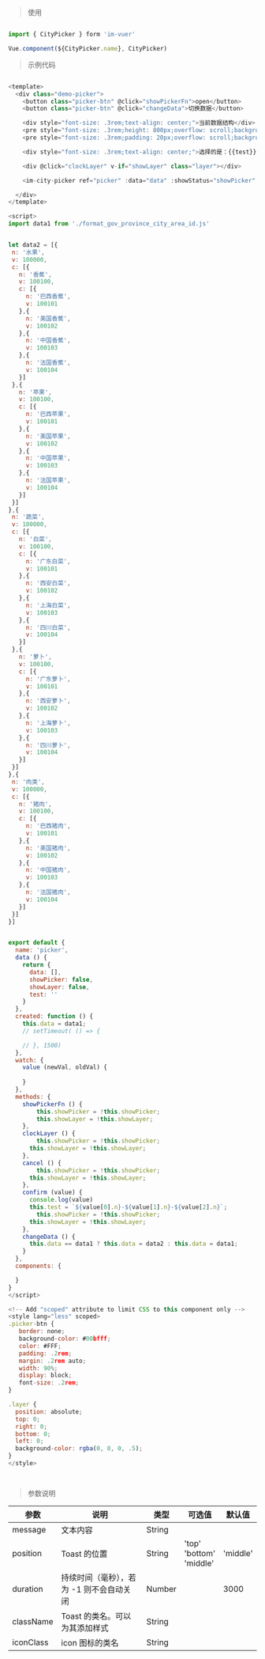 
> 使用

```js

import { CityPicker } form 'im-vuer'

Vue.component(${CityPicker.name}, CityPicker)

```

> 示例代码

```js

<template>
  <div class="demo-picker">
    <button class="picker-btn" @click="showPickerFn">open</button>
  	<button class="picker-btn" @click="changeData">切换数据</button>

    <div style="font-size: .3rem;text-align: center;">当前数据结构</div>
    <pre style="font-size: .3rem;height: 800px;overflow: scroll;background-color: #000f5a;color: #FFF;">{{data}}</pre>
    <pre style="font-size: .3rem;padding: 20px;overflow: scroll;background-color: #000f5a;color: #FFF;">城市数据来源: https://github.com/ydcss/ydui-district</pre>

    <div style="font-size: .3rem;text-align: center;">选择的是：{{test}}</div>

    <div @click="clockLayer" v-if="showLayer" class="layer"></div>

  	<im-city-picker ref="picker" :data="data" :showStatus="showPicker" @cancelBtn="cancel" @confirmBtn="confirm"></im-city-picker>

  </div>
</template>

<script>
import data1 from './format_gov_province_city_area_id.js'


let data2 = [{
 n: '水果',
 v: 100000,
 c: [{
   n: '香蕉',
   v: 100100,
   c: [{
     n: '巴西香蕉',
     v: 100101
   },{
     n: '美国香蕉',
     v: 100102
   },{
     n: '中国香蕉',
     v: 100103
   },{
     n: '法国香蕉',
     v: 100104
   }]
 },{
   n: '苹果',
   v: 100100,
   c: [{
     n: '巴西苹果',
     v: 100101
   },{
     n: '美国苹果',
     v: 100102
   },{
     n: '中国苹果',
     v: 100103
   },{
     n: '法国苹果',
     v: 100104
   }]
 }]
},{
 n: '蔬菜',
 v: 100000,
 c: [{
   n: '白菜',
   v: 100100,
   c: [{
     n: '广东白菜',
     v: 100101
   },{
     n: '西安白菜',
     v: 100102
   },{
     n: '上海白菜',
     v: 100103
   },{
     n: '四川白菜',
     v: 100104
   }]
 },{
   n: '萝卜',
   v: 100100,
   c: [{
     n: '广东萝卜',
     v: 100101
   },{
     n: '西安萝卜',
     v: 100102
   },{
     n: '上海萝卜',
     v: 100103
   },{
     n: '四川萝卜',
     v: 100104
   }]
 }]
},{
 n: '肉类',
 v: 100000,
 c: [{
   n: '猪肉',
   v: 100100,
   c: [{
     n: '巴西猪肉',
     v: 100101
   },{
     n: '美国猪肉',
     v: 100102
   },{
     n: '中国猪肉',
     v: 100103
   },{
     n: '法国猪肉',
     v: 100104
   }]
 }]
}]


export default {
  name: 'picker',
  data () {
    return {
      data: [],
      showPicker: false,
      showLayer: false,
      test: ''
    }
  },
  created: function () {
    this.data = data1;
    // setTimeout( () => {

    // }, 1500)
  },
  watch: {
  	value (newVal, oldVal) {
  		
  	}
  },
  methods: {
  	showPickerFn () {
  		this.showPicker = !this.showPicker;
  		this.showLayer = !this.showLayer;
  	},
  	clockLayer () {
  		this.showPicker = !this.showPicker;
      this.showLayer = !this.showLayer;
    },
    cancel () {
    	this.showPicker = !this.showPicker;
      this.showLayer = !this.showLayer;
    },
    confirm (value) {
      console.log(value)
      this.test = `${value[0].n}-${value[1].n}-${value[2].n}`;
    	this.showPicker = !this.showPicker;
      this.showLayer = !this.showLayer;
    },
    changeData () {
      this.data == data1 ? this.data = data2 : this.data = data1;
    }
  },
  components: {

  }
}
</script>

<!-- Add "scoped" attribute to limit CSS to this component only -->
<style lang="less" scoped>
.picker-btn {
   border: none;
   background-color: #00bfff;
   color: #FFF;
   padding: .2rem;
   margin: .2rem auto;
   width: 90%;
   display: block;
   font-size: .2rem;
}

.layer {
  position: absolute;
  top: 0;
  right: 0;
  bottom: 0;
  left: 0;
  background-color: rgba(0, 0, 0, .5);
}
</style>




```

> 参数说明

  <div>
   <table>
    <thead>
     <tr>
      <th>参数</th> 
      <th>说明</th> 
      <th>类型</th> 
      <th>可选值</th> 
      <th>默认值</th>
     </tr>
    </thead> 
    <tbody>
     <tr>
      <td>message</td> 
      <td>文本内容</td> 
      <td>String</td> 
      <td></td> 
      <td></td>
     </tr> 
     <tr>
      <td>position</td> 
      <td>Toast 的位置</td> 
      <td>String</td> 
      <td>'top'<br />'bottom'<br />'middle'</td> 
      <td>'middle'</td>
     </tr> 
     <tr>
      <td>duration</td> 
      <td>持续时间（毫秒），若为 -1 则不会自动关闭</td> 
      <td>Number</td> 
      <td></td> 
      <td>3000</td>
     </tr> 
     <tr>
      <td>className</td> 
      <td>Toast 的类名。可以为其添加样式</td> 
      <td>String</td> 
      <td></td> 
      <td></td>
     </tr> 
     <tr>
      <td>iconClass</td> 
      <td>icon 图标的类名</td> 
      <td>String</td> 
      <td></td> 
      <td></td>
     </tr>
    </tbody>
   </table>
  </div>

